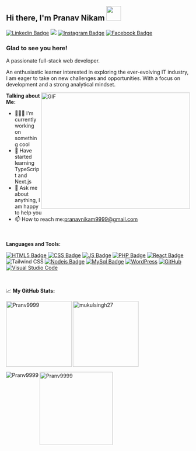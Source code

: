 ## Hi there, I'm Pranav Nikam</a> <img src="https://media.giphy.com/media/hvRJCLFzcasrR4ia7z/giphy.gif" width=40>  

[![Linkedin Badge](https://img.shields.io/badge/LinkedIn-0077B5?style=for-the-badge&logo=linkedin&logoColor=white)](https://www.linkedin.com/in/pranav-nikam-92a465305 )
<a href="mailto:pranavnikam9999@gmail.com"><img src="https://img.shields.io/badge/Gmail-D14836?style=for-the-badge&logo=gmail&logoColor=white" /></a>
[![Instagram Badge](https://img.shields.io/badge/Instagram-E4405F?style=for-the-badge&logo=instagram&logoColor=white)]( https://www.instagram.com/_pranav9999_/ )
[![Facebook Badge](https://img.shields.io/badge/Facebook-1877F2?style=for-the-badge&logo=facebook&logoColor=white)](https://www.facebook.com/pranav.nikam.1426/)

### Glad to see you here! &nbsp;
A passionate full-stack web developer.    

An enthusiastic learner interested in exploring the ever-evolving IT industry, I am eager to take on new challenges and opportunities. With a focus on development and a strong analytical mindset.

<img align="right" alt="GIF" src="https://cdn.dribbble.com/users/1162077/screenshots/3848914/programmer.gif" width="408" height="318" /> 
  

**Talking about Me:**

- 👨🏻‍💻 I’m currently working on something cool
- 🚀 Have started learning TypeScript and Next.js
- 💬 Ask me about anything, I am happy to help you
- 📫 How to reach me:pranavnikam9999@gmail.com

</br>  

**Languages and Tools:**

[![HTML5 Badge](https://img.shields.io/badge/HTML5-E34F26?style=for-the-badge&logo=html5&logoColor=white)]()
[![CSS Badge](https://img.shields.io/badge/CSS3-1572B6?style=for-the-badge&logo=css3&logoColor=white)]()
[![JS Badge](https://img.shields.io/badge/JavaScript-F7DF1E?style=for-the-badge&logo=javascript&logoColor=black)]()
[![PHP Badge](https://img.shields.io/badge/PHP-777BB4?style=for-the-badge&logo=php&logoColor=white)]()
[![React Badge](https://img.shields.io/badge/React-20232A?style=for-the-badge&logo=react&logoColor=61DAFB)]()
![Tailwind CSS](https://img.shields.io/badge/Tailwind_CSS-38B2AC?style=for-the-badge&logo=tailwind-css&logoColor=white)
[![Nodejs Badge](https://img.shields.io/badge/Node.js-43853D?style=for-the-badge&logo=node.js&logoColor=white)]()
[![MySql Badge](https://img.shields.io/badge/MySQL-00000F?style=for-the-badge&logo=mysql&logoColor=white)]()
[![WordPress](https://img.shields.io/badge/WordPress-%23117AC9.svg?style=for-the-badge&logo=WordPress&logoColor=white)]()
[![GitHub](https://img.shields.io/badge/github-%23121011.svg?style=for-the-badge&logo=github&logoColor=white)]()
[![Visual Studio Code](https://img.shields.io/badge/Visual%20Studio%20Code-0078d7.svg?style=for-the-badge&logo=visual-studio-code&logoColor=white)]()

</br>

📈 **My GitHub Stats:**

<p><img align="left" height="180em" src="https://github-readme-stats.vercel.app/api?username=Pranv9999&show_icons=true&hide_border=true&&count_private=true&include_all_commits=true" alt="Pranv9999" /></p>

<p><img align="center" height="180em" src="https://github-readme-stats.vercel.app/api/top-langs/?username=Mukulsingh27&exclude_repo=KNN-Image-Classification&show_icons=true&hide_border=true&layout=compact&langs_count=8" alt="mukulsingh27" /></p>

<p><img align="left" src="https://github-readme-streak-stats.herokuapp.com/?user=mukulsingh27&" alt="Pranv9999" /></p>

<p><a href="https://github.com/ryo-ma/github-profile-trophy"><img height="200em" align="center" src="https://github-profile-trophy.vercel.app/?username=Pranv9999" alt="Pranv9999" /></a></p> 
